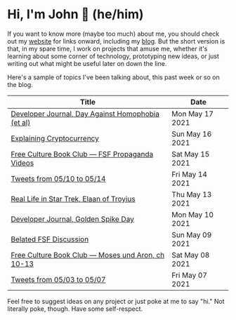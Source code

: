# Hi, I'm John 👋 (he/him)

If you want to know more (maybe too much) about me, you should check out my [website](https://john.colagioia.net/) for links onward, including my [blog](https://john.colagioia.net/blog).  But the short version is that, in my spare time, I work on projects that amuse me, whether it's learning about some corner of technology, prototyping new ideas, or just writing out what might be useful later on down the line.

Here's a sample of topics I've been talking about, this past week or so on the blog.

|Title|Date|
|-----|-------|
|[Developer Journal, Day Against Homophobia (et al)](https://john.colagioia.net/blog/2021/05/17/idahot.html)|Mon May 17 2021|
|[Explaining Cryptocurrency](https://john.colagioia.net/blog/2021/05/16/crypto.html)|Sun May 16 2021|
|[Free Culture Book Club — FSF Propaganda Videos](https://john.colagioia.net/blog/2021/05/15/fsf.html)|Sat May 15 2021|
|[Tweets from 05/10 to 05/14](https://john.colagioia.net/blog/media/2021/05/14/week.html)|Fri May 14 2021|
|[Real Life in Star Trek, Elaan of Troyius](https://john.colagioia.net/blog/2021/05/13/elaan.html)|Thu May 13 2021|
|[Developer Journal, Golden Spike Day](https://john.colagioia.net/blog/2021/05/10/spike.html)|Mon May 10 2021|
|[Belated FSF Discussion](https://john.colagioia.net/blog/2021/05/09/fsf.html)|Sun May 09 2021|
|[Free Culture Book Club — Moses und Aron, ch 10-13](https://john.colagioia.net/blog/2021/05/08/moses4.html)|Sat May 08 2021|
|[Tweets from 05/03 to 05/07](https://john.colagioia.net/blog/media/2021/05/07/week.html)|Fri May 07 2021|

Feel free to suggest ideas on any project or just poke at me to say "hi." Not literally poke, though. Have some self-respect.
